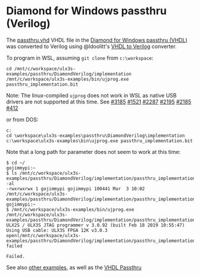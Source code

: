 # Diamond for Windows passthru (Verilog)

The [passthru.vhd](../Diamond/passthru.vhd) VHDL file in the [Diamond for Windows passthru (VHDL)](../Diamond/README.md) was converted to Verilog using @ldoolitt's [VHDL to Verilog](https://github.com/ldoolitt/vhd2vl) converter.


To program in WSL, assuming `git clone` from `c:\workspace`:

```
cd /mnt/c/workspace/ulx3s-examples/passthru/DiamondVerilog/implementation
/mnt/c/workspace/ulx3s-examples/bin/ujprog.exe passthru_implementation.bit
```

Note: The linux-compiled `ujprog` does not work in WSL as native USB drivers are not supported at this time. See [#3185](https://github.com/Microsoft/WSL/issues/3185) [#1521](https://github.com/Microsoft/WSL/issues/1521) [#2287](https://github.com/Microsoft/WSL/issues/2287) [#2195](https://github.com/Microsoft/WSL/issues/2195) [#2185](https://github.com/Microsoft/WSL/issues/2185) [#412](https://github.com/Microsoft/WSL/issues/412)

or from DOS:

```
c:
cd \workspace\ulx3s-examples\passthru\DiamondVerilog\implementation
c:\workspace\ulx3s-examples\bin\ujprog.exe passthru_implementation.bit
```

Note that a long path for parameter does not seem to work at this time:

```
$ cd ~/
gojimmypi:~
$ ls /mnt/c/workspace/ulx3s-examples/passthru/DiamondVerilog/implementation/passthru_implementation.bit -al
-rwxrwxrwx 1 gojimmypi gojimmypi 100441 Mar  3 10:02 /mnt/c/workspace/ulx3s-examples/passthru/DiamondVerilog/implementation/passthru_implementation.bit
gojimmypi:~
$ /mnt/c/workspace/ulx3s-examples/bin/ujprog.exe /mnt/c/workspace/ulx3s-examples/passthru/DiamondVerilog/implementation/passthru_implementation.bit
ULX2S / ULX3S JTAG programmer v 3.0.92 (built Feb 18 2019 10:55:47)
Using USB cable: ULX3S FPGA 12K v3.0.3
open(/mnt/c/workspace/ulx3s-examples/passthru/DiamondVerilog/implementation/passthru_implementation.bit) failed

Failed.
```


See also [other examples](../../README.md), as well as the [VHDL Passthru](../DiamondVerilog/README.md)
